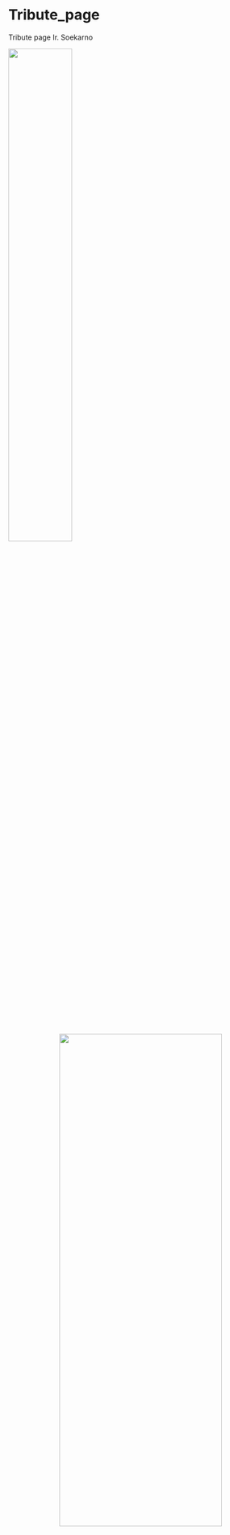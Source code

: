 # Tribute_page
Tribute page Ir. Soekarno

<img src="https://user-images.githubusercontent.com/63044215/170725008-10edea6b-3aba-4bc2-8320-56ac0f359841.png" width=50% height=50%>
<img align="right" src="https://user-images.githubusercontent.com/63044215/170725312-52a8825c-1f52-4819-a47e-964a9f954e3d.png" width=80% height=50%>
